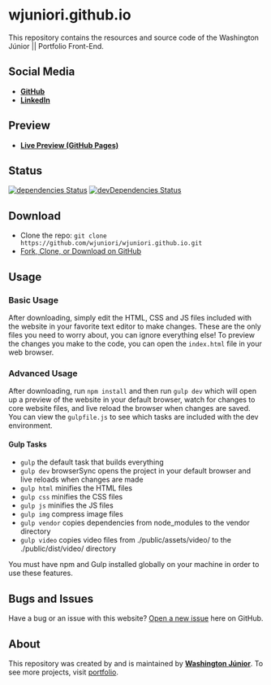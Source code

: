 # wjuniori.github.io

This repository contains the resources and source code of the Washington Júnior || Portfolio Front-End.

## Social Media

* **[GitHub](https://github.com/wjuniori/)** 
* **[LinkedIn](https://www.linkedin.com/in/wjuniori/)**

## Preview

* **[Live Preview (GitHub Pages)](https://wjuniori.github.io/)**

## Status

[![dependencies Status](https://david-dm.org/wjuniori/wjuniori.github.io/status.svg)](https://david-dm.org/wjuniori/wjuniori.github.io)
[![devDependencies Status](https://david-dm.org/wjuniori/wjuniori.github.io/dev-status.svg)](https://david-dm.org/wjuniori/wjuniori.github.io?type=dev)

## Download

* Clone the repo: `git clone https://github.com/wjuniori/wjuniori.github.io.git`
* [Fork, Clone, or Download on GitHub](https://github.com/wjuniori/wjuniori.github.io)

## Usage

### Basic Usage

After downloading, simply edit the HTML, CSS and JS files included with the website in your favorite text editor to make changes. These are the only files you need to worry about, you can ignore everything else! To preview the changes you make to the code, you can open the `index.html` file in your web browser.

### Advanced Usage

After downloading, run `npm install` and then run `gulp dev` which will open up a preview of the website in your default browser, watch for changes to core website files, and live reload the browser when changes are saved. You can view the `gulpfile.js` to see which tasks are included with the dev environment.

#### Gulp Tasks

- `gulp` the default task that builds everything
- `gulp dev` browserSync opens the project in your default browser and live reloads when changes are made
- `gulp html` minifies the HTML files
- `gulp css` minifies the CSS files
- `gulp js` minifies the JS files
- `gulp img` compress image files
- `gulp vendor` copies dependencies from node_modules to the vendor directory
- `gulp video` copies video files from ./public/assets/video/ to the ./public/dist/video/ directory

You must have npm and Gulp installed globally on your machine in order to use these features.

## Bugs and Issues

Have a bug or an issue with this website? [Open a new issue](https://github.com/wjuniori/wjuniori.github.io/issues) here on GitHub.

## About

This repository was created by and is maintained by **[Washington Júnior](https://github.com/wjuniori/)**. To see more projects, visit [portfolio](https://wjuniori.github.io/).
